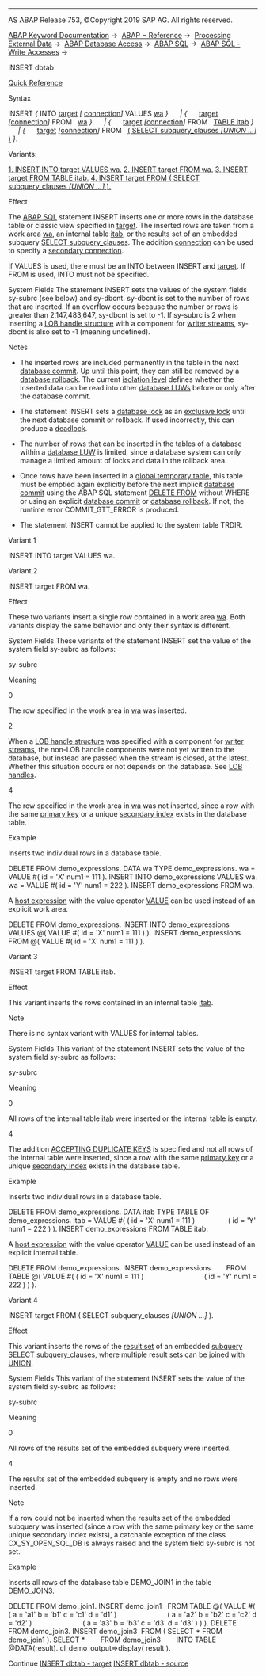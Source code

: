   

* * *

AS ABAP Release 753, ©Copyright 2019 SAP AG. All rights reserved.

[ABAP Keyword Documentation](javascript:call_link\('abenabap.htm'\)) →  [ABAP − Reference](javascript:call_link\('abenabap_reference.htm'\)) →  [Processing External Data](javascript:call_link\('abenabap_language_external_data.htm'\)) →  [ABAP Database Access](javascript:call_link\('abenabap_sql.htm'\)) →  [ABAP SQL](javascript:call_link\('abenopensql.htm'\)) →  [ABAP SQL - Write Accesses](javascript:call_link\('abenopen_sql_writing.htm'\)) → 

INSERT dbtab

[Quick Reference](javascript:call_link\('abapinsert_dbtab_shortref.htm'\))

Syntax

INSERT *{* INTO [target](javascript:call_link\('abapinsert_target.htm'\)) *\[* [connection](javascript:call_link\('abapinsert_update_modify_conn.htm'\))*\]* VALUES [wa](javascript:call_link\('abapinsert_source.htm'\)) *}*
     *|* *{*      [target](javascript:call_link\('abapinsert_target.htm'\)) *\[*[connection](javascript:call_link\('abapinsert_update_modify_conn.htm'\))*\]* FROM   [wa](javascript:call_link\('abapinsert_source.htm'\)) *}*
     *|* *{*      [target](javascript:call_link\('abapinsert_target.htm'\)) *\[*[connection](javascript:call_link\('abapinsert_update_modify_conn.htm'\))*\]* FROM   [TABLE itab](javascript:call_link\('abapinsert_source.htm'\)) *}*
     *|* *{*      [target](javascript:call_link\('abapinsert_target.htm'\)) *\[*[connection](javascript:call_link\('abapinsert_update_modify_conn.htm'\))*\]* FROM   [( SELECT subquery\_clauses *\[*UNION ...*\]* )](javascript:call_link\('abapinsert_source.htm'\)) *}*.

Variants:

[1\. INSERT INTO target VALUES wa.](#!ABAP_VARIANT_1@1@)
[2\. INSERT target FROM wa.](#!ABAP_VARIANT_2@2@)
[3\. INSERT target FROM TABLE itab.](#!ABAP_VARIANT_3@3@)
[4\. INSERT target FROM ( SELECT subquery\_clauses *\[*UNION ...*\]* ).](#!ABAP_VARIANT_4@4@)

Effect

The [ABAP SQL](javascript:call_link\('abenopen_sql_glosry.htm'\) "Glossary Entry") statement INSERT inserts one or more rows in the database table or classic view specified in [target](javascript:call_link\('abapinsert_target.htm'\)). The inserted rows are taken from a work area [wa](javascript:call_link\('abapinsert_source.htm'\)), an internal table [itab](javascript:call_link\('abapinsert_source.htm'\)), or the results set of an embedded subquery [SELECT subquery\_clauses](javascript:call_link\('abapinsert_source.htm'\)). The addition [connection](javascript:call_link\('abapinsert_update_modify_conn.htm'\)) can be used to specify a [secondary connection](javascript:call_link\('abensecondary_db_connection_glosry.htm'\) "Glossary Entry").

If VALUES is used, there must be an INTO between INSERT and [target](javascript:call_link\('abapinsert_target.htm'\)). If FROM is used, INTO must not be specified.

System Fields
The statement INSERT sets the values of the system fields sy-subrc (see below) and sy-dbcnt. sy-dbcnt is set to the number of rows that are inserted. If an overflow occurs because the number or rows is greater than 2,147,483,647, sy-dbcnt is set to -1. If sy-subrc is 2 when inserting a [LOB handle structure](javascript:call_link\('abenlob_handle_structure_glosry.htm'\) "Glossary Entry") with a component for [writer streams](javascript:call_link\('abenwriter_stream_glosry.htm'\) "Glossary Entry"), sy-dbcnt is also set to -1 (meaning undefined).

Notes

-   The inserted rows are included permanently in the table in the next [database commit](javascript:call_link\('abendatabase_commit_glosry.htm'\) "Glossary Entry"). Up until this point, they can still be removed by a [database rollback](javascript:call_link\('abendatabase_rollback_glosry.htm'\) "Glossary Entry"). The current [isolation level](javascript:call_link\('abendb_isolation.htm'\)) defines whether the inserted data can be read into other [database LUWs](javascript:call_link\('abendatabase_luw_glosry.htm'\) "Glossary Entry") before or only after the database commit.
    
-   The statement INSERT sets a [database lock](javascript:call_link\('abendatabase_lock_glosry.htm'\) "Glossary Entry") as an [exclusive lock](javascript:call_link\('abenexclusive_lock_glosry.htm'\) "Glossary Entry") until the next database commit or rollback. If used incorrectly, this can produce a [deadlock](javascript:call_link\('abendeadlock_glosry.htm'\) "Glossary Entry").
    
-   The number of rows that can be inserted in the tables of a database within a [database LUW](javascript:call_link\('abendatabase_luw_glosry.htm'\) "Glossary Entry") is limited, since a database system can only manage a limited amount of locks and data in the rollback area.
    
-   Once rows have been inserted in a [global temporary table](javascript:call_link\('abenddic_database_tables_gtt.htm'\)), this table must be emptied again explicitly before the next implicit [database commit](javascript:call_link\('abendatabase_commit_glosry.htm'\) "Glossary Entry") using the ABAP SQL statement [DELETE FROM](javascript:call_link\('abapdelete_dbtab.htm'\)) without WHERE or using an explicit [database commit](javascript:call_link\('abendb_commit.htm'\)) or [database rollback](javascript:call_link\('abendb_rollback.htm'\)). If not, the runtime error COMMIT\_GTT\_ERROR is produced.
    
-   The statement INSERT cannot be applied to the system table TRDIR.
    

Variant 1

INSERT INTO target VALUES wa.

Variant 2

INSERT target FROM wa.

Effect

These two variants insert a single row contained in a work area [wa](javascript:call_link\('abapinsert_source.htm'\)). Both variants display the same behavior and only their syntax is different.

System Fields
These variants of the statement INSERT set the value of the system field sy-subrc as follows:

sy-subrc

Meaning

0

The row specified in the work area in [wa](javascript:call_link\('abapinsert_source.htm'\)) was inserted.

2

When a [LOB handle structure](javascript:call_link\('abenlob_handle_structure_glosry.htm'\) "Glossary Entry") was specified with a component for [writer streams](javascript:call_link\('abenwriter_stream_glosry.htm'\) "Glossary Entry"), the non-LOB handle components were not yet written to the database, but instead are passed when the stream is closed, at the latest. Whether this situation occurs or not depends on the database. See [LOB handles](javascript:call_link\('abeninsert_update_modify_lob.htm'\)).

4

The row specified in the work area in [wa](javascript:call_link\('abapinsert_source.htm'\)) was not inserted, since a row with the same [primary key](javascript:call_link\('abenprimary_key_glosry.htm'\) "Glossary Entry") or a unique [secondary index](javascript:call_link\('abensecondary_index_glosry.htm'\) "Glossary Entry") exists in the database table.

Example

Inserts two individual rows in a database table.

DELETE FROM demo\_expressions.
DATA wa TYPE demo\_expressions.
wa = VALUE #( id = 'X' num1 = 111 ).
INSERT INTO demo\_expressions VALUES wa.
wa = VALUE #( id = 'Y' num1 = 222 ).
INSERT demo\_expressions FROM wa.

A [host expression](javascript:call_link\('abenhost_expression_glosry.htm'\) "Glossary Entry") with the value operator [VALUE](javascript:call_link\('abenconstructor_expression_value.htm'\)) can be used instead of an explicit work area.

DELETE FROM demo\_expressions.
INSERT INTO demo\_expressions VALUES @( VALUE #( id = 'X' num1 = 111 ) ).
INSERT demo\_expressions FROM @( VALUE #( id = 'X' num1 = 111 ) ).

Variant 3

INSERT target FROM TABLE itab.

Effect

This variant inserts the rows contained in an internal table [itab](javascript:call_link\('abapinsert_source.htm'\)).

Note

There is no syntax variant with VALUES for internal tables.

System Fields
This variant of the statement INSERT sets the value of the system field sy-subrc as follows:

sy-subrc

Meaning

0

All rows of the internal table [itab](javascript:call_link\('abapinsert_source.htm'\)) were inserted or the internal table is empty.

4

The addition [ACCEPTING DUPLICATE KEYS](javascript:call_link\('abapinsert_source.htm'\)) is specified and not all rows of the internal table were inserted, since a row with the same [primary key](javascript:call_link\('abenprimary_key_glosry.htm'\) "Glossary Entry") or a unique [secondary index](javascript:call_link\('abensecondary_index_glosry.htm'\) "Glossary Entry") exists in the database table.

Example

Inserts two individual rows in a database table.

DELETE FROM demo\_expressions.
DATA itab TYPE TABLE OF demo\_expressions.
itab = VALUE #( ( id = 'X' num1 = 111 )
                ( id = 'Y' num1 = 222 ) ).
INSERT demo\_expressions FROM TABLE itab.

A [host expression](javascript:call_link\('abenhost_expression_glosry.htm'\) "Glossary Entry") with the value operator [VALUE](javascript:call_link\('abenconstructor_expression_value.htm'\)) can be used instead of an explicit internal table.

DELETE FROM demo\_expressions.
INSERT demo\_expressions
       FROM TABLE @( VALUE #( ( id = 'X' num1 = 111 )
                              ( id = 'Y' num1 = 222 ) ) ).

Variant 4

INSERT target FROM ( SELECT subquery\_clauses *\[*UNION ...*\]* ).

Effect

This variant inserts the rows of the [result set](javascript:call_link\('abapinsert_from_select.htm'\)) of an embedded [subquery](javascript:call_link\('abensubquery_glosry.htm'\) "Glossary Entry") [SELECT subquery\_clauses](javascript:call_link\('abapinsert_source.htm'\)), where multiple result sets can be joined with [UNION](javascript:call_link\('abapunion.htm'\)).

System Fields
This variant of the statement INSERT sets the value of the system field sy-subrc as follows:

sy-subrc

Meaning

0

All rows of the results set of the embedded subquery were inserted.

4

The results set of the embedded subquery is empty and no rows were inserted.

Note

If a row could not be inserted when the results set of the embedded subquery was inserted (since a row with the same primary key or the same unique secondary index exists), a catchable exception of the class CX\_SY\_OPEN\_SQL\_DB is always raised and the system field sy-subrc is not set.

Example

Inserts all rows of the database table DEMO\_JOIN1 in the table DEMO\_JOIN3.

DELETE FROM demo\_join1.
INSERT demo\_join1
  FROM TABLE @( VALUE #( ( a = 'a1' b = 'b1' c = 'c1' d = 'd1' )
                         ( a = 'a2' b = 'b2' c = 'c2' d = 'd2' )
                         ( a = 'a3' b = 'b3' c = 'd3' d = 'd3' ) ) ).
DELETE FROM demo\_join3.
INSERT demo\_join3  FROM ( SELECT \* FROM demo\_join1 ).
SELECT \*
       FROM demo\_join3
       INTO TABLE @DATA(result).
cl\_demo\_output=>display( result ).

Continue
[INSERT dbtab - target](javascript:call_link\('abapinsert_target.htm'\))
[INSERT dbtab - source](javascript:call_link\('abapinsert_source.htm'\))